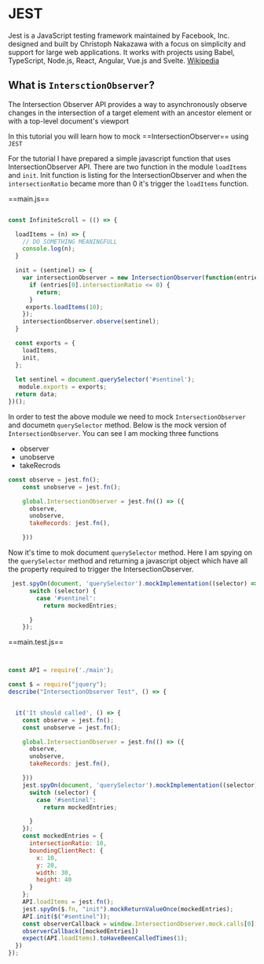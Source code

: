 # JEST
Jest is a JavaScript testing framework maintained by Facebook, Inc. designed and built by Christoph Nakazawa with a focus on simplicity and support for large web applications. It works with projects using Babel, TypeScript, Node.js, React, Angular, Vue.js and Svelte. [Wikipedia](https://en.wikipedia.org/wiki/Jest_(JavaScript_framework))

##  What is `IntersctionObserver`?
The Intersection Observer API provides a way to asynchronously observe changes in the intersection of a target element with an ancestor element or with a top-level document's viewport

In this tutorial you will learn how to mock ==IntersectionObserver== using `JEST`

For the tutorial I have prepared a simple javascript function that uses IntersectionObserver API.
There are two function in the module `loadItems` and `init`. Init function is listing for the IntersectionObserver and when the `intersectionRatio` became more than 0 it's trigger the `loadItems` function.

==main.js==
```javascript 

const InfiniteScroll = (() => {

  loadItems = (n) => {
    // DO SOMETHING MEANINGFULL
    console.log(n);
  }

  init = (sentinel) => {
    var intersectionObserver = new IntersectionObserver(function(entries) {
      if (entries[0].intersectionRatio <= 0) {
        return;
      }
     exports.loadItems(10);
    });
    intersectionObserver.observe(sentinel);
  }

  const exports = {
    loadItems,
    init,
  };
 
  let sentinel = document.querySelector('#sentinel');
   module.exports = exports;
  return data;
})();

```

In order to test the above module we need to mock `IntersectionObserver` and documetn `querySelector` method. Below is the mock version of `IntersectionObserver`. You can see I am mocking three functions

- observer
- unobserve
- takeRecrods


``` javascript
const observe = jest.fn();
    const unobserve = jest.fn();

    global.IntersectionObserver = jest.fn(() => ({
      observe,
      unobserve,
      takeRecords: jest.fn(),

    }))
 ```
Now it's time to mok document `querySelector` method. Here I am spying on the `querySelector` method and returning a javascript object which have all the property required to trigger the IntersectionObserver.

```javascript
 jest.spyOn(document, 'querySelector').mockImplementation((selector) => {
      switch (selector) {
        case '#sentinel':
          return mockedEntries;

      }
    });
  ```

==main.test.js==
```javascript


const API = require('./main');

const $ = require("jquery");
describe("IntersectionObserver Test", () => {


  it('It should called', () => {
    const observe = jest.fn();
    const unobserve = jest.fn();

    global.IntersectionObserver = jest.fn(() => ({
      observe,
      unobserve,
      takeRecords: jest.fn(),

    }))
    jest.spyOn(document, 'querySelector').mockImplementation((selector) => {
      switch (selector) {
        case '#sentinel':
          return mockedEntries;

      }
    });
    const mockedEntries = {
      intersectionRatio: 10,
      boundingClientRect: {
        x: 10,
        y: 20,
        width: 30,
        height: 40
      }
    };
    API.loadItems = jest.fn();
    jest.spyOn($.fn, "init").mockReturnValueOnce(mockedEntries);
    API.init($("#sentinel"));
    const observerCallback = window.IntersectionObserver.mock.calls[0][0]
    observerCallback([mockedEntries])
    expect(API.loadItems).toHaveBeenCalledTimes(1);
  })
});
```
<!--stackedit_data:
eyJoaXN0b3J5IjpbLTE3NTYyNTE1MDAsMTkwNDI4NzU2NCwtMT
IzNTg0OTAyOV19
-->